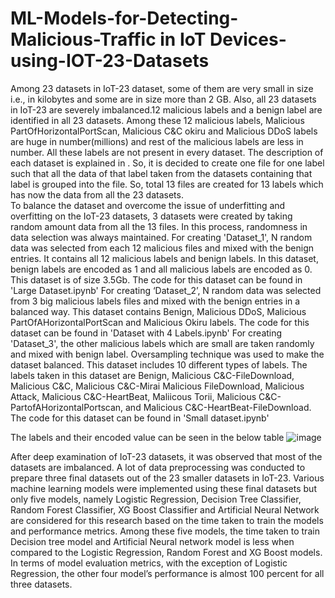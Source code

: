 # ML-Models-for-Detecting-Malicious-Traffic in IoT Devices-using-IOT-23-Datasets
Among 23 datasets in IoT-23 dataset, some of them are very small in size i.e., in kilobytes and some are in size more than 2 GB. Also, all 23 datasets in IoT-23 are severely imbalanced.12 malicious labels and a benign label are identified in all 23 datasets. Among these 12 malicious labels, Malicious PartOfHorizontalPortScan, Malicious C&C okiru and Malicious DDoS labels are huge in number(millions) and rest of the malicious labels are less in number. All these labels are not present in every dataset. The description of each dataset is explained in .  So, it is decided to create one file for one label such that all the data of that label taken from the datasets containing that label is grouped into the file. So, total 13 files are created for 13 labels which has now the data from all the 23 datasets.  
To balance the dataset and overcome the issue of underfitting and overfitting on the IoT-23 datasets, 3 datasets were created by taking random amount data from all the 13 files. In this process, randomness in data selection was always maintained. 
For creating 'Dataset_1', N random data was selected from each 12 malicious files and mixed with the benign entries. It contains all 12 malicious labels and benign labels. In this dataset, benign labels are encoded as 1 and all malicious labels are encoded as 0. This dataset is of size 3.5Gb. The code for this dataset can be found in 'Large Dataset.ipynb'
For creating ‘Dataset_2’, N random data was selected from 3 big malicious labels files and mixed with the benign entries in a balanced way. This dataset contains Benign, Malicious DDoS, Malicious PartOfAHorizontalPortScan and Malicious Okiru labels. The code for this dataset can be found in 'Dataset with 4 Labels.ipynb'
For creating 'Dataset_3', the other malicious labels which are small are taken randomly and mixed with benign label. Oversampling technique was used to make the dataset balanced. This dataset includes 10 different types of labels. The labels taken in this dataset are Benign, Malicious   C&C-FileDownload, Malicious   C&C, Malicious   C&C-Mirai Malicious   FileDownload, Malicious   Attack, Malicious   C&C-HeartBeat, Maliicous   Torii, Malicious   C&C-PartofAHorizontalPortscan, and Malicious   C&C-HeartBeat-FileDownload. The code for this dataset can be found in 'Small dataset.ipynb'

The labels and their encoded value can be seen in the below table
![image](https://user-images.githubusercontent.com/20298176/111230848-df78bb80-85ad-11eb-9a00-6316712ef44e.png)

After deep examination of IoT-23 datasets, it was observed that most of the datasets are imbalanced. A lot of data preprocessing was conducted to prepare three final datasets out of the 23 smaller datasets in IoT-23. Various machine learning models were implemented using these final datasets but only five models, namely Logistic Regression, Decision Tree Classifier, Random Forest Classifier, XG Boost Classifier and Artificial Neural Network are considered for this research based on the time taken to train the models and performance metrics. Among these five models, the time taken to train Decision tree model and Artificial Neural network model is less when compared to the Logistic Regression, Random Forest and XG Boost models. In terms of model evaluation metrics, with the exception of Logistic Regression, the other four model’s performance is almost 100 percent for  all three datasets. 

